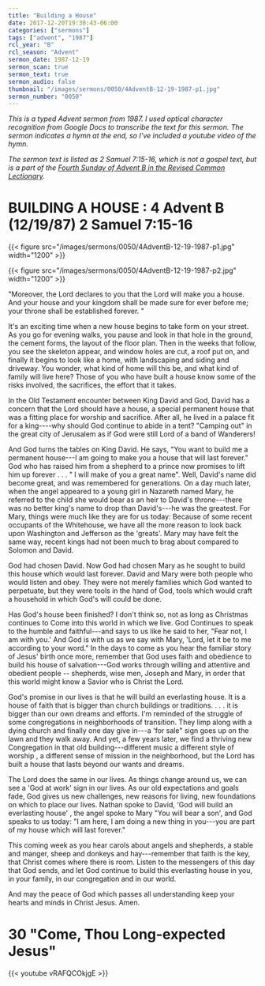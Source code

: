 ```yaml
---
title: "Building a House"
date: 2017-12-20T19:30:43-06:00
categories: ["sermons"]
tags: ["advent", "1987"]
rcl_year: "B"
rcl_season: "Advent"
sermon_date: 1987-12-19
sermon_scan: true
sermon_text: true
sermon_audio: false
thumbnail: "/images/sermons/0050/4AdventB-12-19-1987-p1.jpg"
sermon_number: "0050"
---
```

_This is a typed Advent sermon from 1987. I used optical character recognition from Google Docs to transcribe the text for this sermon. The sermon indicates a hymn at the end, so I've included a youtube video of the hymn._

<!--more-->

_The sermon text is listed as 2 Samuel 7:15-16, which is not a gospel text, but is a part of the [Fourth Sunday of Advent B in the Revised Common Lectionary](https://lectionary.library.vanderbilt.edu/texts/?y=382&z=a&d=4)._

# **BUILDING A HOUSE : 4 Advent B (12/19/87) 2 Samuel 7:15-16**

{{< figure src="/images/sermons/0050/4AdventB-12-19-1987-p1.jpg" width="1200" >}}

{{< figure src="/images/sermons/0050/4AdventB-12-19-1987-p2.jpg" width="1200" >}}

"Moreover, the Lord declares to you that the Lord will make you a house. And your house and your kingdom shall be made sure for ever before me; your throne shall be established forever. "

It's an exciting time when a new house begins to take form on your street. As you go for evening walks, you pause and look in that hole in the ground, the cement forms, the layout of the floor plan. Then in the weeks that follow, you see the skeleton appear, and window holes are cut, a roof put on, and finally it begins to look like a home, with landscaping and siding and driveway. You wonder, what kind of home will this be, and what kind of family will live here? Those of you who have built a house know some of the risks involved, the sacrifices, the effort that it takes.

In the Old Testament encounter between King David and God, David has a concern that the Lord should have a house, a special permanent house that was a fitting place for worship and sacrifice. After all, he lived in a palace fit for a king----why should God continue to abide in a tent? "Camping out" in the great city of Jerusalem as if God were still Lord of a band of Wanderers!

And God turns the tables on King David. He says, "You want to build me a permanent house---I am going to make you a house that will last forever." God who has raised him from a shepherd to a prince now promises to lift him up forever . . . " I will make of you a great name". Well, David's name did become great, and was remembered for generations. On a day much later, when the angel appeared to a young girl in Nazareth named Mary, he referred to the child she would bear as an heir to David's throne---there was no better king's name to drop than David's---he was the greatest. For Mary, things were much like they are for us today: Because of some recent occupants of the Whitehouse, we have all the more reason to look back upon Washington and Jefferson as the 'greats'. Mary may have felt the same way, recent kings had not been much to brag about compared to Solomon and David.

God had chosen David. Now God had chosen Mary as he sought to build this house which would last forever. David and Mary were both people who would listen and obey. They were not merely families which God wanted to perpetuate, but they were tools in the hand of God, tools which would craft a household in which God's will could be done.

Has God's house been finished? I don't think so, not as long as Christmas continues to Come into this world in which we live. God Continues to speak to the humble and faithful---and says to us like he said to her, "Fear not, I am with you.' And God is with us as we say with Mary, 'Lord, let it be to me according to your word." In the days to come as you hear the familiar story of Jesus' birth once more, remember that God uses faith and obedience to build his house of salvation---God works through willing and attentive and obedient people -- shepherds, wise men, Joseph and Mary, in order that this world might know a Savior who is Christ the Lord.

God's promise in our lives is that he will build an everlasting house. It is a house of faith that is bigger than church buildings or traditions. . . . it is bigger than our own dreams and efforts. I'm reminded of the struggle of some congregations in neighborhoods of transition. They limp along with a dying church and finally one day give in---a 'for sale" sign goes up on the lawn and they walk away. And yet, a few years later, we find a thriving new Congregation in that old building---different music a different style of worship , a different sense of mission in the neighborhood, but the Lord has built a house that lasts beyond our wants and dreams.

The Lord does the same in our lives. As things change around us, we can see a 'God at work' sign in our lives. As our old expectations and goals fade, God gives us new challenges, new reasons for living, new foundations on which to place our lives. Nathan spoke to David, 'God will build an everlasting house' , the angel spoke to Mary "You will bear a son', and God speaks to us today: "I am here, I am doing a new thing in you---you are part of my house which will last forever."

This coming week as you hear carols about angels and shepherds, a stable and manger, sheep and donkeys and hay---remember that faith is the key, that Christ comes where there is room. Listen to the messengers of this day that God sends, and let God continue to build this everlasting house in you, in your family, in our congregation and in our world.

And may the peace of God which passes all understanding keep your hearts and minds in Christ Jesus. Amen.

# 30 "Come, Thou Long-expected Jesus"

{{< youtube vRAFQCOkjgE >}}